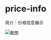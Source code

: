 # price-info

简介：价格信息展示

![截图](https://img.alicdn.com/tfs/TB12Bg8cDtYBeNjy1XdXXXXyVXa-2740-1158.png)
